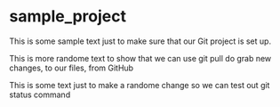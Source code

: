 # sample_project

This is some sample text just to make sure that our Git project is set up.

This is more randome text to show that we can use git pull do grab new changes, to our files, from GitHub

This is some text just to make a randome change so we can test out git status command
